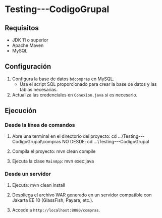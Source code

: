 # Testing---CodigoGrupal

## Requisitos
- JDK 11 o superior
- Apache Maven
- MySQL

## Configuración
1. Configura la base de datos `bdcompras` en MySQL.
   - Usa el script SQL proporcionado para crear la base de datos y las tablas necesarias.
2. Actualiza las credenciales en `Conexion.java` si es necesario.

## Ejecución
### Desde la línea de comandos
1. Abre una terminal en el directorio del proyecto:
   cd ...\Testing---CodigoGrupal\compras
   NO DESDE:
   cd ...\Testing---CodigoGrupal

2. Compila el proyecto:
   mvn clean compile

3. Ejecuta la clase `MainApp`:
   mvn exec:java

### Desde un servidor
1. Ejecuta:
   mvn clean install
   
2. Despliega el archivo WAR generado en un servidor compatible con Jakarta EE 10 (GlassFish, Payara, etc.).
3. Accede a `http://localhost:8080/compras`.